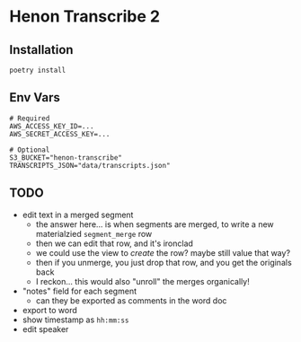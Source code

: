 # Henon Transcribe 2

## Installation

```shell
poetry install
```

## Env Vars
```shell
# Required
AWS_ACCESS_KEY_ID=...
AWS_SECRET_ACCESS_KEY=...

# Optional
S3_BUCKET="henon-transcribe"
TRANSCRIPTS_JSON="data/transcripts.json"
```

## TODO
- edit text in a merged segment
  - the answer here... is when segments are merged, to write a new materialzied `segment_merge` row
  - then we can edit that row, and it's ironclad
  - we could use the view to _create_ the row?  maybe still value that way?
  - then if you unmerge, you just drop that row, and you get the originals back
  - I reckon... this would also "unroll" the merges organically!
- "notes" field for each segment
  - can they be exported as comments in the word doc
- export to word
- show timestamp as `hh:mm:ss`
- edit speaker
